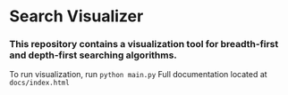 # Search Visualizer
### This repository contains a visualization tool for breadth-first and depth-first searching algorithms.

To run visualization, run `python main.py`
Full documentation located at `docs/index.html`
